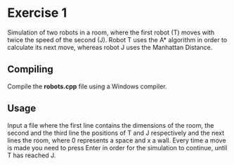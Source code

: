 Exercise 1
=====================
Simulation of two robots in a room, where the first robot (T) moves with twice the speed of the second (J). Robot T uses the A* algorithm in order to calculate its next move, whereas robot J uses the Manhattan Distance.

Compiling
---------------------
Compile the **robots.cpp** file using a Windows compiler.

Usage
---------------------
Input a file where the first line contains the dimensions of the room, the second and the third line the positions of T and J respectively and the next lines the room, where 0 represents a space and x a wall.
Every time a move is made you need to press Enter in order for the simulation to continue, until T has reached J.
